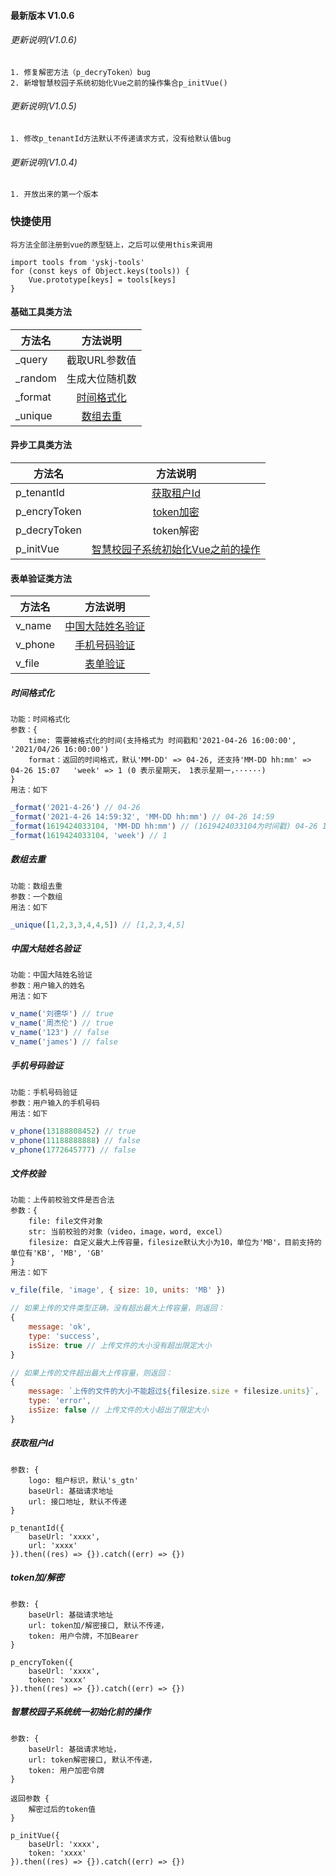 #### 最新版本 V1.0.6
###### 更新说明(V1.0.6)
    1. 修复解密方法（p_decryToken）bug
    2. 新增智慧校园子系统初始化Vue之前的操作集合p_initVue()
###### 更新说明(V1.0.5)
    1. 修改p_tenantId方法默认不传递请求方式，没有给默认值bug
###### 更新说明(V1.0.4)
    1. 开放出来的第一个版本

### 快捷使用
```
将方法全部注册到vue的原型链上，之后可以使用this来调用

import tools from 'yskj-tools'
for (const keys of Object.keys(tools)) {
    Vue.prototype[keys] = tools[keys]
}
```
#### 基础工具类方法
| 方法名|方法说明|
|-|:-:|
| _query| 截取URL参数值
| _random| 生成大位随机数
| _format| [时间格式化](#format)
| _unique| [数组去重](#unique)

#### 异步工具类方法
| 方法名|方法说明|
|-|:-:|
| p_tenantId| [获取租户Id](#tenant)
| p_encryToken| [token加密](#encry)
| p_decryToken| token解密
| p_initVue| [智慧校园子系统初始化Vue之前的操作](#initVue)

#### 表单验证类方法
| 方法名|方法说明|
|-|:-:|
| v_name| [中国大陆姓名验证](#name)
| v_phone| [手机号码验证](#phone)
| v_file| [表单验证](#file)

##### <a name="format">时间格式化<a>
    功能：时间格式化
    参数：{
        time: 需要被格式化的时间(支持格式为 时间戳和'2021-04-26 16:00:00', '2021/04/26 16:00:00')
        format：返回的时间格式，默认'MM-DD' => 04-26, 还支持'MM-DD hh:mm' => 04-26 15:07   'week' => 1 (0 表示星期天， 1表示星期一，······)
    }
    用法：如下
```js
_format('2021-4-26') // 04-26
_format('2021-4-26 14:59:32', 'MM-DD hh:mm') // 04-26 14:59
_format(1619424033104, 'MM-DD hh:mm') // (1619424033104为时间戳) 04-26 16:01
_format(1619424033104, 'week') // 1
```
##### <a name="unique">数组去重</a>
    功能：数组去重
    参数：一个数组
    用法：如下
```js
_unique([1,2,3,3,4,4,5]) // [1,2,3,4,5]
```

##### <a name="name">中国大陆姓名验证</a>
    功能：中国大陆姓名验证
    参数：用户输入的姓名
    用法：如下
```js
v_name('刘德华') // true
v_name('周杰伦') // true
v_name('123') // false
v_name('james') // false
```

##### <a name="phone">手机号码验证</a>
    功能：手机号码验证
    参数：用户输入的手机号码
    用法：如下
```js
v_phone(13188808452) // true
v_phone(11188888888) // false
v_phone(1772645777) // false
```

##### <a name="file">文件校验</a>
    功能：上传前校验文件是否合法
    参数：{
        file: file文件对象
        str: 当前校验的对象（video，image，word, excel）
        filesize: 自定义最大上传容量，filesize默认大小为10，单位为'MB'，目前支持的单位有'KB', 'MB', 'GB'
    }
    用法：如下
```js
v_file(file, 'image', { size: 10, units: 'MB' })

// 如果上传的文件类型正确，没有超出最大上传容量，则返回：
{
    message: 'ok',
    type: 'success',
    isSize: true // 上传文件的大小没有超出限定大小
}

// 如果上传的文件超出最大上传容量，则返回：
{
    message: `上传的文件的大小不能超过${filesize.size + filesize.units}`,
    type: 'error',
    isSize: false // 上传文件的大小超出了限定大小
}
```

##### <a name="tenant">获取租户Id</a>
```
参数: {
    logo: 租户标识，默认's_gtn'
    baseUrl: 基础请求地址
    url: 接口地址, 默认不传递
}

p_tenantId({
    baseUrl: 'xxxx',
    url: 'xxxx'
}).then((res) => {}).catch((err) => {})
```

##### <a name="encry">token加/解密</a>
```
参数: {
    baseUrl: 基础请求地址
    url: token加/解密接口, 默认不传递，
    token: 用户令牌，不加Bearer
}

p_encryToken({
    baseUrl: 'xxxx',
    token: 'xxxx'
}).then((res) => {}).catch((err) => {})
```

##### <a name="initVue">智慧校园子系统统一初始化前的操作</a>
```
参数: {
    baseUrl: 基础请求地址，
    url: token解密接口, 默认不传递，
    token: 用户加密令牌
}

返回参数 {
    解密过后的token值
}

p_initVue({
    baseUrl: 'xxxx',
    token: 'xxxx'
}).then((res) => {}).catch((err) => {})
```